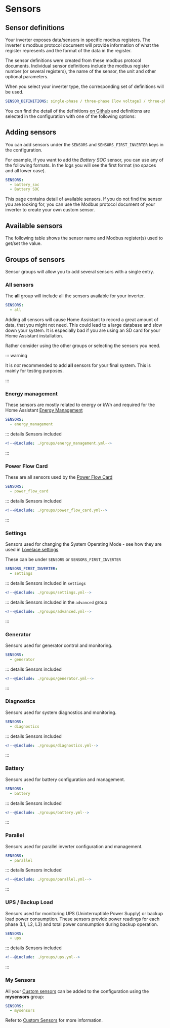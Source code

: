 # Sensors

## Sensor definitions

Your inverter exposes data/sensors in specific modbus registers. The inverter's modbus protocol
document will provide information of what the register represents and the format of the data in the
register.

The sensor definitions were created from these modbus protocol documents. Individual sensor
definitions   include the modbus register number (or several registers), the name of the sensor, the
unit and other optional parameters.

When you select your inverter type, the corresponding set of definitions will be used.

```yaml
SENSOR_DEFINITIONS: single-phase / three-phase [low voltage] / three-phase-hv [high voltage]
```

You can find the detail of the definitions
[on Github](https://github.com/kellerza/sunsynk/blob/main/src/sunsynk/definitions) and definitions
are selected in the configuration with one of the following options:

## Adding sensors

You can add sensors under the `SENSORS` and `SENSORS_FIRST_INVERTER` keys in the configuration.

For example, if you want to add the *Battery SOC* sensor, you can use any of the following formats.
In the logs you will see the first format (no spaces and all lower case).

```yaml
SENSORS:
  - battery_soc
  - Battery SOC
```

This page contains detail of available sensors. If you do not find the sensor you are looking for,
you can use the Modbus protocol document of your inverter to create your own custom sensor.

## Available sensors

The following table shows the sensor name and Modbus register(s) used to get/set the value.

<!--@include: ./groups/all.html-->

## Groups of sensors

Sensor groups will allow you to add several sensors with a single entry.

### All sensors

The **all** group will include all the sensors available for your inverter.

```yaml
SENSORS:
  - all
```

Adding all sensors will cause Home Assistant to record a great amount of data, that you might not
need. This could lead to a large database and slow down your system. It is especially bad if you are
using an SD card for your Home Assistant installation.

Rather consider using the other groups or selecting the sensors you need.

::: warning

It is *not* recommended to add **all** sensors for your final system. This is mainly for
testing purposes.

:::

### Energy management

These sensors are mostly related to energy or kWh and required for the Home Assistant
[Energy Management](../guide/energy-management)

```yaml
SENSORS:
  - energy_management
```

::: details Sensors included

```yaml
<!--@include: ./groups/energy_management.yml-->
```

:::

### Power Flow Card

These are all sensors used by the [Power Flow Card](../examples/lovelace#sunsynk-power-flow-card)

```yaml
SENSORS:
  - power_flow_card
```

::: details Sensors included

```yaml
<!--@include: ./groups/power_flow_card.yml-->
```

:::

### Settings

Sensors used for changing the System Operating Mode - see how they are used in
[Lovelace settings](../examples/lovelace-settings)

These can be under `SENSORS` or `SENSORS_FIRST_INVERTER`

```yaml
SENSORS_FIRST_INVERTER:
  - settings
```

::: details Sensors included in `settings`

```yaml
<!--@include: ./groups/settings.yml-->
```

::: details Sensors included in the `advanced` group

```yaml
<!--@include: ./groups/advanced.yml-->
```

:::

### Generator

Sensors used for generator control and monitoring.

```yaml
SENSORS:
  - generator
```

::: details Sensors included

```yaml
<!--@include: ./groups/generator.yml-->
```

:::

### Diagnostics

Sensors used for system diagnostics and monitoring.

```yaml
SENSORS:
  - diagnostics
```

::: details Sensors included

```yaml
<!--@include: ./groups/diagnostics.yml-->
```

:::

### Battery

Sensors used for battery configuration and management.

```yaml
SENSORS:
  - battery
```

::: details Sensors included

```yaml
<!--@include: ./groups/battery.yml-->
```

:::

### Parallel

Sensors used for parallel inverter configuration and management.

```yaml
SENSORS:
  - parallel
```

::: details Sensors included

```yaml
<!--@include: ./groups/parallel.yml-->
```

:::

### UPS / Backup Load

Sensors used for monitoring UPS (Uninterruptible Power Supply) or backup load power consumption.
These sensors provide power readings for each phase (L1, L2, L3) and total power consumption during
backup operation.

```yaml
SENSORS:
  - ups
```

::: details Sensors included

```yaml
<!--@include: ./groups/ups.yml-->
```

:::

### My Sensors

All your [Custom sensors](mysensors) can be added to the configuration using the **mysensors**
group:

```yaml
SENSORS:
  - mysensors
```

Refer to [Custom Sensors](mysensors) for more information.
